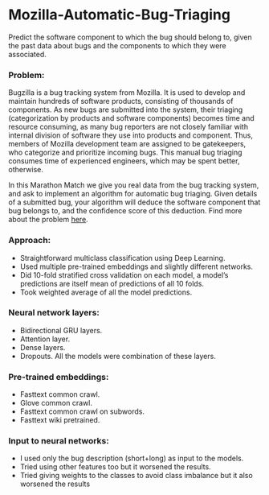 # Mozilla-Automatic-Bug-Triaging
Predict the software component to which the bug should belong to, given the past data about bugs and the components to which they were associated.

### Problem:
Bugzilla is a bug tracking system from Mozilla. It is used to develop and maintain hundreds of software products, consisting of thousands of components. As new bugs are submitted into the system, their triaging (categorization by products and software components) becomes time and resource consuming, as many bug reporters are not closely familiar with internal division of software they use into products and component. Thus, members of Mozilla development team are assigned to be gatekeepers, who categorize and prioritize incoming bugs. This manual bug triaging consumes time of experienced engineers, which may be spent better, otherwise.

In this Marathon Match we give you real data from the bug tracking system, and ask to implement an algorithm for automatic bug triaging. Given details of a submitted bug, your algorithm will deduce the software component that bug belongs to, and the confidence score of this deduction. Find more about the problem [here](https://community.topcoder.com/longcontest/?module=ViewProblemStatement&rd=17280&pm=15089).

### Approach:
* Straightforward multiclass classification using Deep Learning.
* Used multiple pre-trained embeddings and slightly different networks.
* Did 10-fold stratified cross validation on each model, a model’s predictions are itself mean of predictions of all 10 folds.
* Took weighted average of all the model predictions.

### Neural network layers:
* Bidirectional GRU layers.
* Attention layer.
* Dense layers.
* Dropouts.
All the models were combination of these layers.

### Pre-trained embeddings:
* Fasttext common crawl.
* Glove common crawl.
* Fasttext common crawl on subwords.
* Fasttext wiki pretrained.

### Input to neural networks:
* I used only the bug description (short+long) as input to the models.
* Tried using other features too but it worsened the results.
* Tried giving weights to the classes to avoid class imbalance but it also worsened the results
